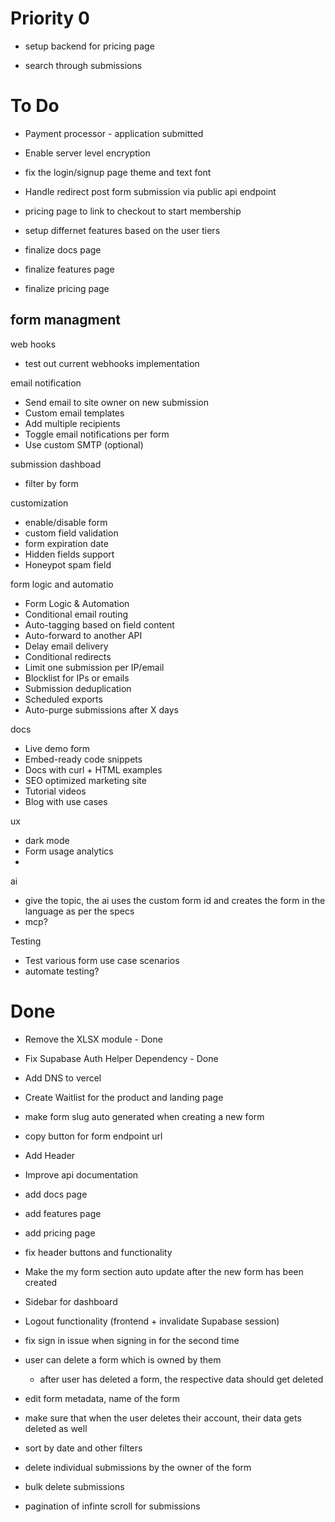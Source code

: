 # Priority 0
- setup backend for pricing page

- search through submissions 

# To Do
- Payment processor - application submitted
- Enable server level encryption
- fix the login/signup page theme and text font
- Handle redirect post form submission via public api endpoint
- pricing page to link to checkout to start membership 
- setup differnet features based on the user tiers

- finalize docs page
- finalize features page
- finalize pricing page

form managment 
- 

web hooks
- test out current webhooks implementation

email notification
- Send email to site owner on new submission
- Custom email templates
- Add multiple recipients
- Toggle email notifications per form
- Use custom SMTP (optional)

submission dashboad
- filter by form

customization 
- enable/disable form
- custom field validation
- form expiration date
- Hidden fields support
- Honeypot spam field 


form logic and automatio
- Form Logic & Automation
- Conditional email routing
- Auto-tagging based on field content
- Auto-forward to another API
- Delay email delivery
- Conditional redirects
- Limit one submission per IP/email
- Blocklist for IPs or emails
- Submission deduplication
- Scheduled exports
- Auto-purge submissions after X days

docs
- Live demo form
- Embed-ready code snippets
- Docs with curl + HTML examples
- SEO optimized marketing site
- Tutorial videos
- Blog with use cases

ux
- dark mode
- Form usage analytics
- 

ai 
- give the topic, the ai uses the custom form id and creates the form in the language as per the specs
- mcp?

Testing
- Test various form use case scenarios
- automate testing?

# Done

- Remove the XLSX module - Done
- Fix Supabase Auth Helper Dependency - Done
- Add DNS to vercel
- Create Waitlist for the product and landing page
- make form slug auto generated when creating a new form
- copy button for form endpoint url
- Add Header

- Improve api documentation
- add docs page
- add features page
- add pricing page
- fix header buttons and functionality
- Make the my form section auto update after the new form has been created
- Sidebar for dashboard
- Logout functionality (frontend + invalidate Supabase session) 
- fix sign in issue when signing in for the second time
- user can delete a form which is owned by them
    - after user has deleted a form, the respective data should get deleted
- edit form metadata, name of the form
- make sure that when the user deletes their account, their data gets deleted as well
- sort by date and other filters
- delete individual submissions by the owner of the form
- bulk delete submissions
- pagination of infinte scroll for submissions